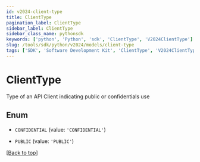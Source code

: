 ```yaml
---
id: v2024-client-type
title: ClientType
pagination_label: ClientType
sidebar_label: ClientType
sidebar_class_name: pythonsdk
keywords: ['python', 'Python', 'sdk', 'ClientType', 'V2024ClientType'] 
slug: /tools/sdk/python/v2024/models/client-type
tags: ['SDK', 'Software Development Kit', 'ClientType', 'V2024ClientType']
---
```


# ClientType

Type of an API Client indicating public or confidentials use

## Enum

* `CONFIDENTIAL` (value: `'CONFIDENTIAL'`)

* `PUBLIC` (value: `'PUBLIC'`)

[[Back to top]](#) 

